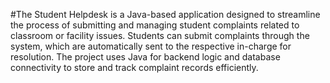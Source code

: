 #The Student Helpdesk is a Java-based application designed to streamline the process of submitting and managing student complaints related to classroom or facility issues. Students can submit complaints through the system, which are automatically sent to the respective in-charge for resolution. The project uses Java for backend logic and database connectivity to store and track complaint records efficiently.

